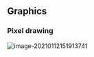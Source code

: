 ## Graphics



### Pixel drawing

![image-20210112151913741](https://loyioblog.oss-cn-beijing.aliyuncs.com/LoyioBlog/202101/0112EYLCiN.png)


